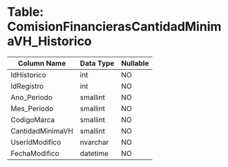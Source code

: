 # Table: ComisionFinancierasCantidadMinimaVH_Historico

| Column Name | Data Type | Nullable |
|-------------|-----------|----------|
| IdHistorico | int | NO |
| IdRegistro | int | NO |
| Ano_Periodo | smallint | NO |
| Mes_Periodo | smallint | NO |
| CodigoMarca | smallint | NO |
| CantidadMinimaVH | smallint | NO |
| UserIdModifico | nvarchar | NO |
| FechaModifico | datetime | NO |

